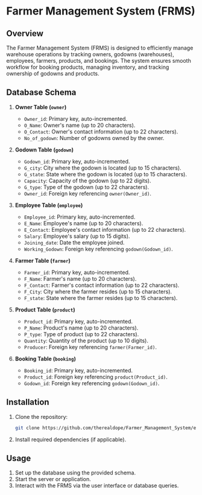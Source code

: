 # Farmer Management System (FRMS)

## Overview
The Farmer Management System (FRMS) is designed to efficiently manage warehouse operations by tracking owners, godowns (warehouses), employees, farmers, products, and bookings. The system ensures smooth workflow for booking products, managing inventory, and tracking ownership of godowns and products.

## Database Schema

1. **Owner Table (`owner`)**
   - `Owner_id`: Primary key, auto-incremented.
   - `O_Name`: Owner's name (up to 20 characters).
   - `O_Contact`: Owner's contact information (up to 22 characters).
   - `No_of_godown`: Number of godowns owned by the owner.

2. **Godown Table (`godown`)**
   - `Godown_id`: Primary key, auto-incremented.
   - `G_city`: City where the godown is located (up to 15 characters).
   - `G_state`: State where the godown is located (up to 15 characters).
   - `Capacity`: Capacity of the godown (up to 22 digits).
   - `G_type`: Type of the godown (up to 22 characters).
   - `Owner_id`: Foreign key referencing `owner(Owner_id)`.

3. **Employee Table (`employee`)**
   - `Employee_id`: Primary key, auto-incremented.
   - `E_Name`: Employee's name (up to 20 characters).
   - `E_Contact`: Employee's contact information (up to 22 characters).
   - `Salary`: Employee's salary (up to 15 digits).
   - `Joining_date`: Date the employee joined.
   - `Working_Godown`: Foreign key referencing `godown(Godown_id)`.

4. **Farmer Table (`farmer`)**
   - `Farmer_id`: Primary key, auto-incremented.
   - `F_Name`: Farmer's name (up to 20 characters).
   - `F_Contact`: Farmer's contact information (up to 22 characters).
   - `F_City`: City where the farmer resides (up to 15 characters).
   - `F_state`: State where the farmer resides (up to 15 characters).

5. **Product Table (`product`)**
   - `Product_id`: Primary key, auto-incremented.
   - `P_Name`: Product's name (up to 20 characters).
   - `P_type`: Type of product (up to 22 characters).
   - `Quantity`: Quantity of the product (up to 10 digits).
   - `Producer`: Foreign key referencing `farmer(Farmer_id)`.

6. **Booking Table (`booking`)**
   - `Booking_id`: Primary key, auto-incremented.
   - `Product_id`: Foreign key referencing `product(Product_id)`.
   - `Godown_id`: Foreign key referencing `godown(Godown_id)`.

## Installation
1. Clone the repository:
   ```bash
   git clone https://github.com/therealdope/Farmer_Management_System/edit/main/README.md
2. Install required dependencies (if applicable).

## Usage
1. Set up the database using the provided schema.
2. Start the server or application.
3. Interact with the FRMS via the user interface or database queries.
